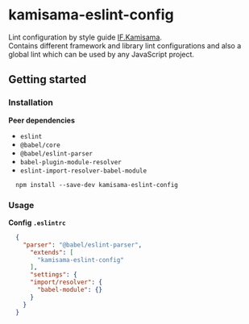 # kamisama-eslint-config

Lint configuration by style guide [IF.Kamisama](https://github.com/furdzik/IF.Kamisama).  
Contains different framework and library lint configurations and also a global lint which can be used by any JavaScript project.

## Getting started

### Installation

**Peer dependencies**
- `eslint`
- `@babel/core`
- `@babel/eslint-parser`
- `babel-plugin-module-resolver`
- `eslint-import-resolver-babel-module`

```
  npm install --save-dev kamisama-eslint-config
```

### Usage

**Config `.eslintrc`**

```json
  {
    "parser": "@babel/eslint-parser",
      "extends": [
        "kamisama-eslint-config"
      ],
      "settings": {
      "import/resolver": {
        "babel-module": {}
      }
    }
  }
```
